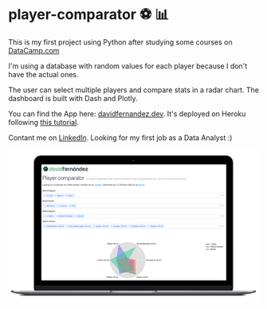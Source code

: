 # player-comparator ⚽ 📊

This is my first project using Python after studying some courses on [DataCamp.com](https://www.datacamp.com/tracks/data-scientist-with-python)

I'm using a database with random values for each player because I don't have the actual ones.

The user can select multiple players and compare stats in a radar chart. The dashboard is built with Dash and Plotly.

You can find the App here: [davidfernandez.dev](http://davidfernandez.dev). It's deployed on Heroku following [this tutorial](https://dash.plotly.com/deployment).

Contant me on [LinkedIn](https://www.linkedin.com/in/david-fernandez-11a715170/). Looking for my first job as a Data Analyst :)

![example](examples.jpg)
